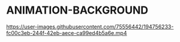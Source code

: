 # ANIMATION-BACKGROUND

https://user-images.githubusercontent.com/75556442/194756233-fc00c3eb-244f-42eb-aece-ca99ed4b5a6e.mp4
